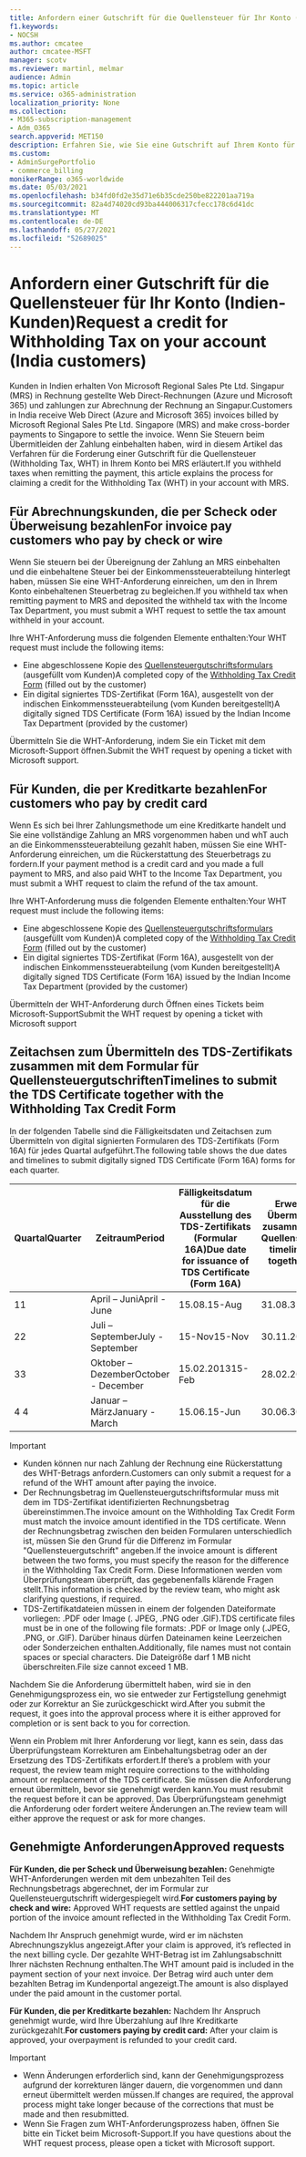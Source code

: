 ```yaml
---
title: Anfordern einer Gutschrift für die Quellensteuer für Ihr Konto (Indien-Kunden)
f1.keywords:
- NOCSH
ms.author: cmcatee
author: cmcatee-MSFT
manager: scotv
ms.reviewer: martinl, melmar
audience: Admin
ms.topic: article
ms.service: o365-administration
localization_priority: None
ms.collection:
- M365-subscription-management
- Adm_O365
search.appverid: MET150
description: Erfahren Sie, wie Sie eine Gutschrift auf Ihrem Konto für die von Ihnen bezahlte Quellensteuer anfordern. Dieser Artikel gilt nur für Kunden in Indien.
ms.custom:
- AdminSurgePortfolio
- commerce_billing
monikerRange: o365-worldwide
ms.date: 05/03/2021
ms.openlocfilehash: b34fd0fd2e35d71e6b35cde250be822201aa719a
ms.sourcegitcommit: 82a4d74020cd93ba444006317cfecc178c6d41dc
ms.translationtype: MT
ms.contentlocale: de-DE
ms.lasthandoff: 05/27/2021
ms.locfileid: "52689025"
---
```

# <a name="request-a-credit-for-withholding-tax-on-your-account-india-customers"></a><span data-ttu-id="092e9-104">Anfordern einer Gutschrift für die Quellensteuer für Ihr Konto (Indien-Kunden)</span><span class="sxs-lookup"><span data-stu-id="092e9-104">Request a credit for Withholding Tax on your account (India customers)</span></span>

<span data-ttu-id="092e9-105">Kunden in Indien erhalten Von Microsoft Regional Sales Pte Ltd. Singapur (MRS) in Rechnung gestellte Web Direct-Rechnungen (Azure und Microsoft 365) und zahlungen zur Abrechnung der Rechnung an Singapur.</span><span class="sxs-lookup"><span data-stu-id="092e9-105">Customers in India receive Web Direct (Azure and Microsoft 365) invoices billed by Microsoft Regional Sales Pte Ltd. Singapore (MRS) and make cross-border payments to Singapore to settle the invoice.</span></span> <span data-ttu-id="092e9-106">Wenn Sie Steuern beim Übermitleiden der Zahlung einbehalten haben, wird in diesem Artikel das Verfahren für die Forderung einer Gutschrift für die Quellensteuer (Withholding Tax, WHT) in Ihrem Konto bei MRS erläutert.</span><span class="sxs-lookup"><span data-stu-id="092e9-106">If you withheld taxes when remitting the payment, this article explains the process for claiming a credit for the Withholding Tax (WHT) in your account with MRS.</span></span>

## <a name="for-invoice-pay-customers-who-pay-by-check-or-wire"></a><span data-ttu-id="092e9-107">Für Abrechnungskunden, die per Scheck oder Überweisung bezahlen</span><span class="sxs-lookup"><span data-stu-id="092e9-107">For invoice pay customers who pay by check or wire</span></span>

<span data-ttu-id="092e9-108">Wenn Sie steuern bei der Übereignung der Zahlung an MRS einbehalten und die einbehaltene Steuer bei der Einkommenssteuerabteilung hinterlegt haben, müssen Sie eine WHT-Anforderung einreichen, um den in Ihrem Konto einbehaltenen Steuerbetrag zu begleichen.</span><span class="sxs-lookup"><span data-stu-id="092e9-108">If you withheld tax when remitting payment to MRS and deposited the withheld tax with the Income Tax Department, you must submit a WHT request to settle the tax amount withheld in your account.</span></span>

<span data-ttu-id="092e9-109">Ihre WHT-Anforderung muss die folgenden Elemente enthalten:</span><span class="sxs-lookup"><span data-stu-id="092e9-109">Your WHT request must include the following items:</span></span>

- <span data-ttu-id="092e9-110">Eine abgeschlossene Kopie des [Quellensteuergutschriftsformulars](https://download.microsoft.com/download/a/2/a/a2a35969-2d54-4faa-ba41-6a50525eba70/WHT%20Credit%20Form%20-%20India.docx) (ausgefüllt vom Kunden)</span><span class="sxs-lookup"><span data-stu-id="092e9-110">A completed copy of the [Withholding Tax Credit Form](https://download.microsoft.com/download/a/2/a/a2a35969-2d54-4faa-ba41-6a50525eba70/WHT%20Credit%20Form%20-%20India.docx) (filled out by the customer)</span></span>
- <span data-ttu-id="092e9-111">Ein digital signiertes TDS-Zertifikat (Form 16A), ausgestellt von der indischen Einkommenssteuerabteilung (vom Kunden bereitgestellt)</span><span class="sxs-lookup"><span data-stu-id="092e9-111">A digitally signed TDS Certificate (Form 16A) issued by the Indian Income Tax Department (provided by the customer)</span></span>

<span data-ttu-id="092e9-112">Übermitteln Sie die WHT-Anforderung, indem Sie ein Ticket mit dem Microsoft-Support öffnen.</span><span class="sxs-lookup"><span data-stu-id="092e9-112">Submit the WHT request by opening a ticket with Microsoft support.</span></span>

## <a name="for-customers-who-pay-by-credit-card"></a><span data-ttu-id="092e9-113">Für Kunden, die per Kreditkarte bezahlen</span><span class="sxs-lookup"><span data-stu-id="092e9-113">For customers who pay by credit card</span></span>

<span data-ttu-id="092e9-114">Wenn Es sich bei Ihrer Zahlungsmethode um eine Kreditkarte handelt und Sie eine vollständige Zahlung an MRS vorgenommen haben und whT auch an die Einkommenssteuerabteilung gezahlt haben, müssen Sie eine WHT-Anforderung einreichen, um die Rückerstattung des Steuerbetrags zu fordern.</span><span class="sxs-lookup"><span data-stu-id="092e9-114">If your payment method is a credit card and you made a full payment to MRS, and also paid WHT to the Income Tax Department, you must submit a WHT request to claim the refund of the tax amount.</span></span>

<span data-ttu-id="092e9-115">Ihre WHT-Anforderung muss die folgenden Elemente enthalten:</span><span class="sxs-lookup"><span data-stu-id="092e9-115">Your WHT request must include the following items:</span></span>

- <span data-ttu-id="092e9-116">Eine abgeschlossene Kopie des [Quellensteuergutschriftsformulars](https://download.microsoft.com/download/a/2/a/a2a35969-2d54-4faa-ba41-6a50525eba70/WHT%20Credit%20Form%20-%20India.docx) (ausgefüllt vom Kunden)</span><span class="sxs-lookup"><span data-stu-id="092e9-116">A completed copy of the [Withholding Tax Credit Form](https://download.microsoft.com/download/a/2/a/a2a35969-2d54-4faa-ba41-6a50525eba70/WHT%20Credit%20Form%20-%20India.docx) (filled out by the customer)</span></span>
- <span data-ttu-id="092e9-117">Ein digital signiertes TDS-Zertifikat (Form 16A), ausgestellt von der indischen Einkommenssteuerabteilung (vom Kunden bereitgestellt)</span><span class="sxs-lookup"><span data-stu-id="092e9-117">A digitally signed TDS Certificate (Form 16A) issued by the Indian Income Tax Department (provided by the customer)</span></span>

<span data-ttu-id="092e9-118">Übermitteln der WHT-Anforderung durch Öffnen eines Tickets beim Microsoft-Support</span><span class="sxs-lookup"><span data-stu-id="092e9-118">Submit the WHT request by opening a ticket with Microsoft support</span></span>

## <a name="timelines-to-submit-the-tds-certificate-together-with-the-withholding-tax-credit-form"></a><span data-ttu-id="092e9-119">Zeitachsen zum Übermitteln des TDS-Zertifikats zusammen mit dem Formular für Quellensteuergutschriften</span><span class="sxs-lookup"><span data-stu-id="092e9-119">Timelines to submit the TDS Certificate together with the Withholding Tax Credit Form</span></span>

<span data-ttu-id="092e9-120">In der folgenden Tabelle sind die Fälligkeitsdaten und Zeitachsen zum Übermitteln von digital signierten Formularen des TDS-Zertifikats (Form 16A) für jedes Quartal aufgeführt.</span><span class="sxs-lookup"><span data-stu-id="092e9-120">The following table shows the due dates and timelines to submit digitally signed TDS Certificate (Form 16A) forms for each quarter.</span></span>

| <span data-ttu-id="092e9-121">Quartal</span><span class="sxs-lookup"><span data-stu-id="092e9-121">Quarter</span></span> | <span data-ttu-id="092e9-122">Zeitraum</span><span class="sxs-lookup"><span data-stu-id="092e9-122">Period</span></span> | <span data-ttu-id="092e9-123">Fälligkeitsdatum für die Ausstellung des TDS-Zertifikats (Formular 16A)</span><span class="sxs-lookup"><span data-stu-id="092e9-123">Due date for issuance of TDS Certificate (Form 16A)</span></span> | <span data-ttu-id="092e9-124">Erweiterte Zeitachsen zum Übermitteln von Formular 16A zusammen mit dem Formular für Quellensteuerguthaben</span><span class="sxs-lookup"><span data-stu-id="092e9-124">Extended timelines to submit Form 16A together with the Withholding Tax Credit Form</span></span> |
|-|-|-|-|
| <span data-ttu-id="092e9-125">1</span><span class="sxs-lookup"><span data-stu-id="092e9-125">1</span></span> | <span data-ttu-id="092e9-126">April – Juni</span><span class="sxs-lookup"><span data-stu-id="092e9-126">April - June</span></span> | <span data-ttu-id="092e9-127">15.08.</span><span class="sxs-lookup"><span data-stu-id="092e9-127">15-Aug</span></span> | <span data-ttu-id="092e9-128">31.08.</span><span class="sxs-lookup"><span data-stu-id="092e9-128">31-Aug</span></span> |
| <span data-ttu-id="092e9-129">2</span><span class="sxs-lookup"><span data-stu-id="092e9-129">2</span></span> | <span data-ttu-id="092e9-130">Juli – September</span><span class="sxs-lookup"><span data-stu-id="092e9-130">July - September</span></span> | <span data-ttu-id="092e9-131">15-Nov</span><span class="sxs-lookup"><span data-stu-id="092e9-131">15-Nov</span></span> | <span data-ttu-id="092e9-132">30.11.2013</span><span class="sxs-lookup"><span data-stu-id="092e9-132">30-Nov</span></span> |
| <span data-ttu-id="092e9-133">3</span><span class="sxs-lookup"><span data-stu-id="092e9-133">3</span></span> | <span data-ttu-id="092e9-134">Oktober – Dezember</span><span class="sxs-lookup"><span data-stu-id="092e9-134">October - December</span></span> | <span data-ttu-id="092e9-135">15.02.2013</span><span class="sxs-lookup"><span data-stu-id="092e9-135">15-Feb</span></span> | <span data-ttu-id="092e9-136">28.02.2013</span><span class="sxs-lookup"><span data-stu-id="092e9-136">28-Feb</span></span> |
| <span data-ttu-id="092e9-137">4 </span><span class="sxs-lookup"><span data-stu-id="092e9-137">4</span></span> | <span data-ttu-id="092e9-138">Januar – März</span><span class="sxs-lookup"><span data-stu-id="092e9-138">January - March</span></span> | <span data-ttu-id="092e9-139">15.06.</span><span class="sxs-lookup"><span data-stu-id="092e9-139">15-Jun</span></span> | <span data-ttu-id="092e9-140">30.06.</span><span class="sxs-lookup"><span data-stu-id="092e9-140">30-Jun</span></span> |

> [!IMPORTANT]
>
> - <span data-ttu-id="092e9-141">Kunden können nur nach Zahlung der Rechnung eine Rückerstattung des WHT-Betrags anfordern.</span><span class="sxs-lookup"><span data-stu-id="092e9-141">Customers can only submit a request for a refund of the WHT amount after paying the invoice.</span></span>
> - <span data-ttu-id="092e9-142">Der Rechnungsbetrag im Quellensteuergutschriftsformular muss mit dem im TDS-Zertifikat identifizierten Rechnungsbetrag übereinstimmen.</span><span class="sxs-lookup"><span data-stu-id="092e9-142">The invoice amount on the Withholding Tax Credit Form must match the invoice amount identified in the TDS certificate.</span></span> <span data-ttu-id="092e9-143">Wenn der Rechnungsbetrag zwischen den beiden Formularen unterschiedlich ist, müssen Sie den Grund für die Differenz im Formular "Quellensteuergutschrift" angeben.</span><span class="sxs-lookup"><span data-stu-id="092e9-143">If the invoice amount is different between the two forms, you must specify the reason for the difference in the Withholding Tax Credit Form.</span></span> <span data-ttu-id="092e9-144">Diese Informationen werden vom Überprüfungsteam überprüft, das gegebenenfalls klärende Fragen stellt.</span><span class="sxs-lookup"><span data-stu-id="092e9-144">This information is checked by the review team, who might ask clarifying questions, if required.</span></span>
> - <span data-ttu-id="092e9-145">TDS-Zertifikatdateien müssen in einem der folgenden Dateiformate vorliegen: .PDF oder Image (. JPEG, .PNG oder .GIF).</span><span class="sxs-lookup"><span data-stu-id="092e9-145">TDS certificate files must be in one of the following file formats: .PDF or Image only (.JPEG, .PNG, or .GIF).</span></span> <span data-ttu-id="092e9-146">Darüber hinaus dürfen Dateinamen keine Leerzeichen oder Sonderzeichen enthalten.</span><span class="sxs-lookup"><span data-stu-id="092e9-146">Additionally, file names must not contain spaces or special characters.</span></span> <span data-ttu-id="092e9-147">Die Dateigröße darf 1 MB nicht überschreiten.</span><span class="sxs-lookup"><span data-stu-id="092e9-147">File size cannot exceed 1 MB.</span></span>

<span data-ttu-id="092e9-148">Nachdem Sie die Anforderung übermittelt haben, wird sie in den Genehmigungsprozess ein, wo sie entweder zur Fertigstellung genehmigt oder zur Korrektur an Sie zurückgeschickt wird.</span><span class="sxs-lookup"><span data-stu-id="092e9-148">After you submit the request, it goes into the approval process where it is either approved for completion or is sent back to you for correction.</span></span>

<span data-ttu-id="092e9-149">Wenn ein Problem mit Ihrer Anforderung vor liegt, kann es sein, dass das Überprüfungsteam Korrekturen am Einbehaltungsbetrag oder an der Ersetzung des TDS-Zertifikats erfordert.</span><span class="sxs-lookup"><span data-stu-id="092e9-149">If there’s a problem with your request, the review team might require corrections to the withholding amount or replacement of the TDS certificate.</span></span> <span data-ttu-id="092e9-150">Sie müssen die Anforderung erneut übermitteln, bevor sie genehmigt werden kann.</span><span class="sxs-lookup"><span data-stu-id="092e9-150">You must resubmit the request before it can be approved.</span></span> <span data-ttu-id="092e9-151">Das Überprüfungsteam genehmigt die Anforderung oder fordert weitere Änderungen an.</span><span class="sxs-lookup"><span data-stu-id="092e9-151">The review team will either approve the request or ask for more changes.</span></span>

## <a name="approved-requests"></a><span data-ttu-id="092e9-152">Genehmigte Anforderungen</span><span class="sxs-lookup"><span data-stu-id="092e9-152">Approved requests</span></span>

<span data-ttu-id="092e9-153">**Für Kunden, die per Scheck und Überweisung bezahlen:** Genehmigte WHT-Anforderungen werden mit dem unbezahlten Teil des Rechnungsbetrags abgerechnet, der im Formular zur Quellensteuergutschrift widergespiegelt wird.</span><span class="sxs-lookup"><span data-stu-id="092e9-153">**For customers paying by check and wire:** Approved WHT requests are settled against the unpaid portion of the invoice amount reflected in the Withholding Tax Credit Form.</span></span>

<span data-ttu-id="092e9-154">Nachdem Ihr Anspruch genehmigt wurde, wird er im nächsten Abrechnungszyklus angezeigt.</span><span class="sxs-lookup"><span data-stu-id="092e9-154">After your claim is approved, it’s reflected in the next billing cycle.</span></span> <span data-ttu-id="092e9-155">Der gezahlte WHT-Betrag ist im Zahlungsabschnitt Ihrer nächsten Rechnung enthalten.</span><span class="sxs-lookup"><span data-stu-id="092e9-155">The WHT amount paid is included in the payment section of your next invoice.</span></span> <span data-ttu-id="092e9-156">Der Betrag wird auch unter dem bezahlten Betrag im Kundenportal angezeigt.</span><span class="sxs-lookup"><span data-stu-id="092e9-156">The amount is also displayed under the paid amount in the customer portal.</span></span>

<span data-ttu-id="092e9-157">**Für Kunden, die per Kreditkarte bezahlen:** Nachdem Ihr Anspruch genehmigt wurde, wird Ihre Überzahlung auf Ihre Kreditkarte zurückgezahlt.</span><span class="sxs-lookup"><span data-stu-id="092e9-157">**For customers paying by credit card:** After your claim is approved, your overpayment is refunded to your credit card.</span></span>

> [!IMPORTANT]
>
> - <span data-ttu-id="092e9-158">Wenn Änderungen erforderlich sind, kann der Genehmigungsprozess aufgrund der korrekturen länger dauern, die vorgenommen und dann erneut übermittelt werden müssen.</span><span class="sxs-lookup"><span data-stu-id="092e9-158">If changes are required, the approval process might take longer because of the corrections that must be made and then resubmitted.</span></span>
> - <span data-ttu-id="092e9-159">Wenn Sie Fragen zum WHT-Anforderungsprozess haben, öffnen Sie bitte ein Ticket beim Microsoft-Support.</span><span class="sxs-lookup"><span data-stu-id="092e9-159">If you have questions about the WHT request process, please open a ticket with Microsoft support.</span></span>
